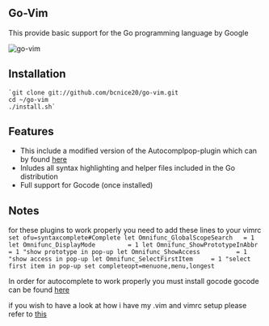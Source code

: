 Go-Vim
-----
This provide basic support for the Go programming language by Google

![go-vim](http://thebcblends.com/vim/pics/go-vim.png)

Installation
-----------
	`git clone git://github.com/bcnice20/go-vim.git
	cd ~/go-vim
	./install.sh`

Features
-------
* This include a modified version of the Autocomplpop-plugin which can by found [here](https://bitbucket.org/ns9tks/vim-autocomplpop)
* Inludes all syntax highlighting and helper files included in the Go distribution
* Full support for Gocode (once installed)

Notes
----
for these plugins to work properly you need to add these lines to your vimrc
	`set ofu=syntaxcomplete#Complete
	let Omnifunc_GlobalScopeSearch   = 1
	let Omnifunc_DisplayMode         = 1
	let Omnifunc_ShowPrototypeInAbbr = 1 "show prototype in pop-up
	let Omnifunc_ShowAccess          = 1 "show access in pop-up
	let Omnifunc_SelectFirstItem     = 1 "select first item in pop-up
	set completeopt=menuone,menu,longest`

In order for autocomplete to work properly you must install gocode
gocode can be found [here](https://github.com/nsf/gocode)

if you wish to have a look at how i have my .vim and vimrc setup please refer to [this](https://github.com/bcnice20/vim)
